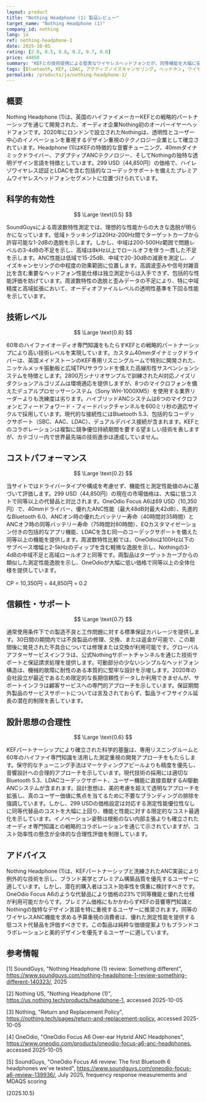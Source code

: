 ```yaml
---
layout: product
title: "Nothing Headphone (1) 製品レビュー"
target_name: "Nothing Headphone (1)"
company_id: nothing
lang: ja
ref: nothing-headphone-1
date: 2025-10-05
rating: [2.8, 0.5, 0.8, 0.2, 0.7, 0.6]
price: 44850
summary: "KEFとの技術提携による堅実なワイヤレスヘッドフォンだが、同等機能を大幅に安価で提供する代替品により極めて低いコストパフォーマンス。"
tags: [Bluetooth, KEF, LDAC, アクティブノイズキャンセリング, ヘッドホン, ワイヤレス]
permalink: /products/ja/nothing-headphone-1/
---
```

## 概要

Nothing Headphone (1)は、英国のハイファイメーカーKEFとの戦略的パートナーシップを通じて開発された、オーディオ企業Nothing初のオーバーイヤーヘッドフォンです。2020年にロンドンで設立されたNothingは、透明性とユーザー中心のイノベーションを重視するデザイン重視のテクノロジー企業として確立されています。Headphone (1)はKEFの特徴的な音響チューニング、40mmダイナミックドライバー、アダプティブANCテクノロジー、そしてNothingの独特な透明デザイン言語を特徴としています。299 USD（44,850円）の価格で、ハイレゾワイヤレス認証とLDACを含む包括的なコーデックサポートを備えたプレミアムワイヤレスヘッドフォンセグメントに位置づけられています。

## 科学的有効性

$$ \Large \text{0.5} $$

SoundGuysによる周波数特性測定では、理想的な性能からの大きな逸脱が明らかになっています。低域トラッキングは20Hz-200Hz間でターゲットカーブから許容可能な1-2dBの逸脱を示します。しかし、中域は200-500Hz範囲で問題レベルの3-4dBの不足を示し、高域は8kHz以上でロールオフを伴う一貫した不足を示します。ANC性能は低域で15-25dB、中域で20-30dBの減衰を測定し、ノイズキャンセリングの中程度の効果範囲に位置します。高調波歪みや信号対雑音比を含む重要なヘッドフォン性能仕様は独立測定からは入手できず、包括的な性能評価を妨げています。周波数特性の逸脱と歪みデータの不足により、特に中域精度と高域拡張において、オーディオファイルレベルの透明性基準を下回る性能を示しています。

## 技術レベル

$$ \Large \text{0.8} $$

60年のハイファイオーディオ専門知識をもたらすKEFとの戦略的パートナーシップにより高い技術レベルを実現しています。カスタム40mmダイナミックドライバーは、英国メイドストーンのKEF専用リスニングルームで特別に開発された、ニッケルメッキ振動板と広域TPUサラウンドを備えた高線形性サスペンションシステムを特徴とします。2800万シナリオサンプルで訓練されたAI対応ノイズリダクションアルゴリズムは環境適応を提供しますが、8つのマイクロフォンを備えたデュアルプロセッサーシステム（Sony WH-1000XM5）を使用する業界リーダーよりも洗練度は劣ります。ハイブリッドANCシステムは6つのマイクロフォンとフィードフォワード・フィードバックチャンネルを600ミリ秒の適応サイクルで採用しています。現代的な接続性にはBluetooth 5.3、包括的なコーデックサポート（SBC、AAC、LDAC）、デュアルデバイス接続が含まれます。KEFとのコラボレーションは複製に競争優位持続期間を要する望ましい技術を表しますが、カテゴリー内で世界最先端の技術進歩は達成していません。

## コストパフォーマンス

$$ \Large \text{0.2} $$

当サイトではドライバータイプや構成を考慮せず、機能性と測定性能値のみに基づいて評価します。299 USD（44,850円）の現在の市場価格は、大幅に低コストで同等以上の代替品と対比されます。OneOdio Focus A6は69 USD（10,350円）で、40mmドライバー、優れたANC性能（最大48dB対最大42dB）、先進的なBluetooth 6.0、ANCオン時の優れたバッテリー寿命（40時間対35時間）とANCオフ時の同等バッテリー寿命（75時間対80時間）、EQカスタマイゼーション付きの包括的なアプリ機能、LDACを含む同一のコーデックサポートを備えた同等以上の機能を提供します。周波数特性比較では、OneOdioは100Hz以下のサブベース増幅と2-5kHzのディップを含む軽微な逸脱を示し、Nothingの3-4dBの中域不足と高域ロールオフと同等です。両製品はターゲットカーブからの類似した測定性能逸脱を示し、OneOdioが大幅に低い価格で同等以上の全体仕様を提供しています。

CP = 10,350円 ÷ 44,850円 = 0.2

## 信頼性・サポート

$$ \Large \text{0.7} $$

通常使用条件下での製造不良と工作問題に対する標準保証カバレージを提供します。30日間の期間内では不良製品の修理、交換、または返金が可能で、この期間後に発見された不具合については修理または交換が利用可能です。グローバルアフターサービスインフラは、公式Nothingサポートチャンネルを通じた技術サポートと保証請求処理を提供します。可動部分の少ないシンプルなヘッドフォン構造は、機械的故障に耐性のある本質的に堅牢な設計を示唆します。2020年の会社設立が最近であるため限定的な長期信頼性データしか利用できませんが、サポートインフラは顧客サービスへの専門的アプローチを示しています。保証期間外製品のサービスサポートについては言及されておらず、製品ライフサイクル延長の潜在的制限を表しています。

## 設計思想の合理性

$$ \Large \text{0.6} $$

KEFパートナーシップにより確立された科学的基盤は、専用リスニングルームと60年のハイファイ専門知識を活用した測定重視の開発アプローチをもたらします。保守的なチューニング手法はマーケティングアピールよりも精度を優先し、音響設計への合理的アプローチを示しています。現代技術の採用には適切なBluetooth 5.3、LDACコーデックサポート、ユーザー機能に直接貢献するAI駆動ANCシステムが含まれます。設計思想は、美的考慮を超えて透明なアプローチを拡張し、真のユーザー価値に焦点を当てるために不要なブランディングの排除を強調しています。しかし、299 USDの価格設定は対応する測定性能優位性なしに同等代替品のコストを大幅に上回り、機能と性能に対する限定的なコスト最適化を示しています。イノベーション姿勢は根拠のない内部主張よりも確立されたオーディオ専門知識との戦略的コラボレーションを通じて示されていますが、コスト効率性の懸念が全体的な合理性評価を制限しています。

## アドバイス

Nothing Headphone (1)は、KEFパートナーシップと洗練されたANC実装により例外的な技術を示し、ブランド美学とプレミアム構築品質を優先するユーザーに適しています。しかし、潜在的購入者はコスト効率性を慎重に検討すべきです。OneOdio Focus A6のような代替品により価格の23%で同等機能と優れた仕様が利用可能だからです。プレミアム価格にもかかわらずKEFの音響専門知識とNothingの独特なデザイン言語を特に重視するユーザーに推奨されます。同等のワイヤレスANC機能を求める予算重視の消費者は、優れた測定性能を提供する低コスト代替品を評価すべきです。この製品は純粋な価値提案よりもブランドコラボレーションと美的デザインを優先するユーザーに適しています。

## 参考情報

[1] SoundGuys, "Nothing Headphone (1) review: Something different", https://www.soundguys.com/nothing-headphone-1-review-something-different-140323/, 2025

[2] Nothing US, "Nothing Headphone (1)", https://us.nothing.tech/products/headphone-1, accessed 2025-10-05

[3] Nothing, "Return and Replacement Policy", https://nothing.tech/pages/return-and-replacement-policy, accessed 2025-10-05

[4] OneOdio, "OneOdio Focus A6 Over-ear Hybrid ANC Headphones", https://www.oneodio.com/products/oneodio-focus-a6-anc-headphones, accessed 2025-10-05

[5] SoundGuys, "OneOdio Focus A6 review: The first Bluetooth 6 headphones we've tested", https://www.soundguys.com/oneodio-focus-a6-review-139936/, July 2025, frequency response measurements and MDAQS scoring

(2025.10.5)